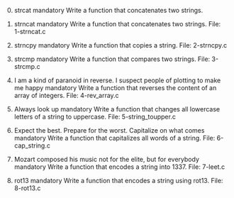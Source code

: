 0. strcat mandatory
Write a function that concatenates two strings.

1. strncat mandatory
Write a function that concatenates two strings.
File: 1-strncat.c

2. strncpy mandatory
Write a function that copies a string.
File: 2-strncpy.c

3. strcmp mandatory
Write a function that compares two strings.
File: 3-strcmp.c

4. I am a kind of paranoid in reverse. I suspect people 
of plotting to make me happy mandatory
Write a function that reverses the content of an array of integers.
File: 4-rev_array.c

5. Always look up mandatory
Write a function that changes all lowercase letters of a string to uppercase.
File: 5-string_toupper.c

6. Expect the best. Prepare for the worst. Capitalize on what comes mandatory
Write a function that capitalizes all words of a string.
File: 6-cap_string.c

7. Mozart composed his music not for the elite, but for everybody mandatory
Write a function that encodes a string into 1337.
File: 7-leet.c

8. rot13 mandatory
Write a function that encodes a string using rot13.
File: 8-rot13.c